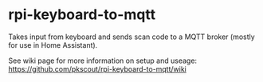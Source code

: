 # rpi-keyboard-to-mqtt
Takes input from keyboard and sends scan code to a MQTT broker (mostly for use in Home Assistant).

See wiki page for more information on setup and useage:
https://github.com/pkscout/rpi-keyboard-to-mqtt/wiki